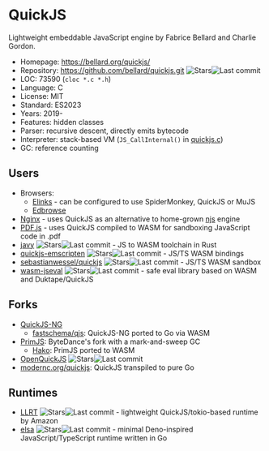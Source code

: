 # QuickJS

Lightweight embeddable JavaScript engine by Fabrice Bellard and Charlie Gordon.

* Homepage:    https://bellard.org/quickjs/
* Repository:  https://github.com/bellard/quickjs.git <span class="shields"><img src="https://img.shields.io/github/stars/bellard/quickjs?label=&style=flat-square" alt="Stars" title="Stars"><img src="https://img.shields.io/github/last-commit/bellard/quickjs?label=&style=flat-square" alt="Last commit" title="Last commit"></span>
* LOC:         73590 (`cloc *.c *.h`)
* Language:    C
* License:     MIT
* Standard:    ES2023
* Years:       2019-
* Features:    hidden classes
* Parser:      recursive descent, directly emits bytecode
* Interpreter: stack-based VM (`JS_CallInternal()` in [quickjs.c](https://github.com/bellard/quickjs/blob/master/quickjs.c#L16971))
* GC:          reference counting

## Users

* Browsers:
  * [Elinks](https://github.com/rkd77/elinks) - can be configured to use SpiderMonkey, QuickJS or MuJS
  * [Edbrowse](https://edbrowse.org/)
* [Nginx](https://github.com/nginx/njs) - uses QuickJS as an alternative to home-grown [njs](njs.md) engine
* [PDF.js](https://github.com/mozilla/pdf.js/tree/master/external/quickjs) - uses QuickJS compiled to WASM for sandboxing JavaScript code in .pdf
* [javy](https://github.com/bytecodealliance/javy.git) <span class="shields"><img src="https://img.shields.io/github/stars/bytecodealliance/javy?label=&style=flat-square" alt="Stars" title="Stars"><img src="https://img.shields.io/github/last-commit/bytecodealliance/javy?label=&style=flat-square" alt="Last commit" title="Last commit"></span> - JS to WASM toolchain in Rust
* [quickjs-emscripten](https://github.com/justjake/quickjs-emscripten) <span class="shields"><img src="https://img.shields.io/github/stars/justjake/quickjs-emscripten?label=&style=flat-square" alt="Stars" title="Stars"><img src="https://img.shields.io/github/last-commit/justjake/quickjs-emscripten?label=&style=flat-square" alt="Last commit" title="Last commit"></span> - JS/TS WASM bindings
* [sebastianwessel/quickjs](https://github.com/sebastianwessel/quickjs) <span class="shields"><img src="https://img.shields.io/github/stars/sebastianwessel/quickjs?label=&style=flat-square" alt="Stars" title="Stars"><img src="https://img.shields.io/github/last-commit/sebastianwessel/quickjs?label=&style=flat-square" alt="Last commit" title="Last commit"></span> - JS/TS WASM sandbox
* [wasm-jseval](https://github.com/maple3142/wasm-jseval) <span class="shields"><img src="https://img.shields.io/github/stars/maple3142/wasm-jseval?label=&style=flat-square" alt="Stars" title="Stars"><img src="https://img.shields.io/github/last-commit/maple3142/wasm-jseval?label=&style=flat-square" alt="Last commit" title="Last commit"></span> - safe eval library based on WASM and Duktape/QuickJS

## Forks

* [QuickJS-NG](quickjs-ng.md)
  * [fastschema/qjs](fastschema-qjs.md): QuickJS-NG ported to Go via WASM
* [PrimJS](primjs.md): ByteDance's fork with a mark-and-sweep GC
  * [Hako](hako.md): PrimJS ported to WASM
* [OpenQuickJS](https://github.com/OpenQuickJS/quickjs) <span class="shields"><img src="https://img.shields.io/github/stars/OpenQuickJS/quickjs?label=&style=flat-square" alt="Stars" title="Stars"><img src="https://img.shields.io/github/last-commit/OpenQuickJS/quickjs?label=&style=flat-square" alt="Last commit" title="Last commit"></span>
* [modernc.org/quickjs](modernc-quickjs.md): QuickJS transpiled to pure Go

## Runtimes

* [LLRT](https://github.com/awslabs/llrt) <span class="shields"><img src="https://img.shields.io/github/stars/awslabs/llrt?label=&style=flat-square" alt="Stars" title="Stars"><img src="https://img.shields.io/github/last-commit/awslabs/llrt?label=&style=flat-square" alt="Last commit" title="Last commit"></span> - lightweight QuickJS/tokio-based runtime by Amazon
* [elsa](https://github.com/elsaland/elsa) <span class="shields"><img src="https://img.shields.io/github/stars/elsaland/elsa?label=&style=flat-square" alt="Stars" title="Stars"><img src="https://img.shields.io/github/last-commit/elsaland/elsa?label=&style=flat-square" alt="Last commit" title="Last commit"></span> - minimal Deno-inspired JavaScript/TypeScript runtime written in Go
